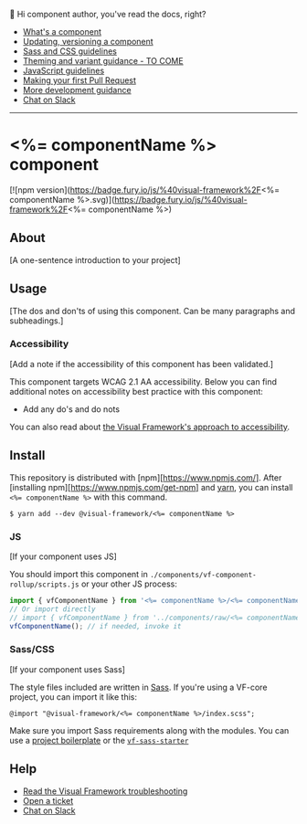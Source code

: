 👋 Hi component author, you've read the docs, right?

- [What's a component](https://stable.visual-framework.dev/developing/components/what-is-a-component/)
- [Updating, versioning a component](https://stable.visual-framework.dev/guidance/versioning-and-component-interoperability/)
- [Sass and CSS guidelines](https://stable.visual-framework.dev/developing/guidelines/css/)
- [Theming and variant guidance - TO COME](#tocome)
- [JavaScript guidelines](https://stable.visual-framework.dev/developing/guidelines/javascript/)
- [Making your first Pull Request](https://stable.visual-framework.dev/developing/getting-started/pull-requests/)
- [More development guidance](https://stable.visual-framework.dev/developing/)
- [Chat on Slack](https://join.slack.com/t/visual-framework/shared_invite/enQtNDAxNzY0NDg4NTY0LWFhMjEwNGY3ZTk3NWYxNWVjOWQ1ZWE4YjViZmY1YjBkMDQxMTNlNjQ0N2ZiMTQ1ZTZiMGM4NjU5Y2E0MjM3ZGQ)

---

# <%= componentName %> component

[![npm version](https://badge.fury.io/js/%40visual-framework%2F<%= componentName %>.svg)](https://badge.fury.io/js/%40visual-framework%2F<%= componentName %>)

## About

[A one-sentence introduction to your project]

## Usage

[The dos and don'ts of using this component. Can be many paragraphs and subheadings.]

### Accessibility

[Add a note if the accessibility of this component has been validated.]

This component targets WCAG 2.1 AA accessibility. Below you can find additional notes on accessibility best practice with this component:

- Add any do's and do nots

You can also read about [the Visual Framework's approach to accessibility](stable.visual-framework.dev/guidance/accessibility/).

## Install

This repository is distributed with [npm][https://www.npmjs.com/]. After [installing npm][https://www.npmjs.com/get-npm] and [yarn](https://classic.yarnpkg.com/en/docs/install), you can install `<%= componentName %>` with this command.

```
$ yarn add --dev @visual-framework/<%= componentName %>
```

### JS

[If your component uses JS]

You should import this component in `./components/vf-component-rollup/scripts.js` or your other JS process:

```js
import { vfComponentName } from '<%= componentName %>/<%= componentName %>';
// Or import directly
// import { vfComponentName } from '../components/raw/<%= componentName %>/<%= componentName %>.js';
vfComponentName(); // if needed, invoke it
```

### Sass/CSS

[If your component uses Sass]

The style files included are written in [Sass](https://sass-lang.com/). If you're using a VF-core project, you can import it like this:

```
@import "@visual-framework/<%= componentName %>/index.scss";
```

Make sure you import Sass requirements along with the modules. You can use a [project boilerplate](https://stable.visual-framework.dev/building/) or the [`vf-sass-starter`](https://stable.visual-framework.dev/components/vf-sass-starter/)

## Help

- [Read the Visual Framework troubleshooting](https://stable.visual-framework.dev/troubleshooting/)
- [Open a ticket](https://github.com/visual-framework/vf-core/issues)
- [Chat on Slack](https://join.slack.com/t/visual-framework/shared_invite/enQtNDAxNzY0NDg4NTY0LWFhMjEwNGY3ZTk3NWYxNWVjOWQ1ZWE4YjViZmY1YjBkMDQxMTNlNjQ0N2ZiMTQ1ZTZiMGM4NjU5Y2E0MjM3ZGQ)
